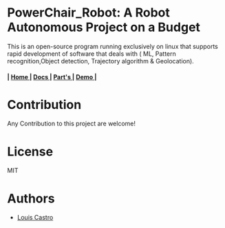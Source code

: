 

# PowerChair_Robot: A Robot Autonomous Project on a Budget



This is an open-source program running exclusively on linux that supports rapid development of software that deals with ( ML, Pattern recognition,Object detection, Trajectory algorithm & Geolocation). 

<h4>
   | <a href=""> Home </a> |
  <a href=""> Docs </a> |
  <a href=""> Part's </a> |
  <a href=""> Demo </a> |
</h4>


# Contribution

Any Contribution to this project are welcome!


# License

MIT



# Authors

- [ Louis Castro](https://github.com/The-GUY-2024) 
